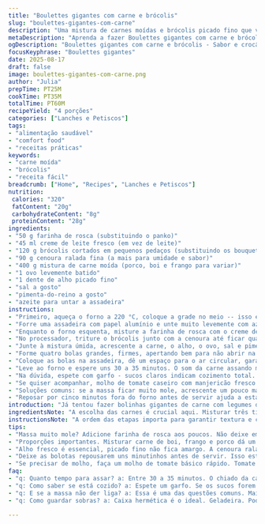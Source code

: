 ```yaml
---
title: "Boulettes gigantes com carne e brócolis"
slug: "boulettes-gigantes-com-carne"
description: "Uma mistura de carnes moídas e brócolis picado fino que vira bolotas grandonas douradas no forno. Trocando a farinha panko por farinha de rosca caseira e o leite por creme de leite, traz um toque mais cremoso; cenoura ralada entra para dar umidade e cor. O segredo está no toque do alho e no cuidado ao formar bolas firmes, para não desmancharem. Forno bem quente, sem abrir na hora crucial, deixa o exterior dourado e o interior suculento. Serve com massa ao molho vermelho, mas também rola arroz temperado. Textura firme, com pitadas crocantes dos vegetais e aroma marcante da carne assada. Nunca subestime o poder do pré-aquecimento e da paciência para a boa crocância."
metaDescription: "Aprenda a fazer Boulettes gigantes com carne e brócolis - Receitas caseiras cheias de sabor e textura."
ogDescription: "Boulettes gigantes com carne e brócolis - Sabor e crocância que vão surpreender seu paladar."
focusKeyphrase: "Boulettes gigantes"
date: 2025-08-17
draft: false
image: boulettes-gigantes-com-carne.png
author: "Julia"
prepTime: PT25M
cookTime: PT35M
totalTime: PT60M
recipeYield: "4 porções"
categories: ["Lanches e Petiscos"]
tags:
- "alimentação saudável"
- "comfort food"
- "receitas práticas"
keywords:
- "carne moída"
- "brócolis"
- "receita fácil"
breadcrumb: ["Home", "Recipes", "Lanches e Petiscos"]
nutrition: 
 calories: "320"
 fatContent: "20g"
 carbohydrateContent: "8g"
 proteinContent: "28g"
ingredients:
- "50 g farinha de rosca (substituindo o panko)"
- "45 ml creme de leite fresco (em vez de leite)"
- "120 g brócolis cortados em pequenos pedaços (substituindo os bouquets inteiros)"
- "90 g cenoura ralada fina (a mais para umidade e sabor)"
- "400 g mistura de carne moída (porco, boi e frango para variar)"
- "1 ovo levemente batido"
- "1 dente de alho picado fino"
- "sal a gosto"
- "pimenta-do-reino a gosto"
- "azeite para untar a assadeira"
instructions:
- "Primeiro, aqueça o forno a 220 °C, coloque a grade no meio -- isso evita que as bolas fiquem cruas por dentro e queimem por fora."
- "Forre uma assadeira com papel alumínio e unte muito levemente com azeite – o mínimo para não grudar, evita excesso de gordura."
- "Enquanto o forno esquenta, misture a farinha de rosca com o creme de leite. Deixe absorver pelo menos 5 minutos, tem que virar uma massa úmida mas não líquida."
- "No processador, triture o brócolis junto com a cenoura até ficar quase uma pasta rústica, não precisa virar purê – os pedaços pequenos dão textura bonita."
- "Junte à mistura úmida, acrescente a carne, o alho, o ovo, sal e pimenta. Eu prefiro misturar com as mãos; ajuda a sentir se a massa está grudenta demais ou muito seca."
- "Forme quatro bolas grandes, firmes, apertando bem para não abrir na hora que assar. Mantenha tamanhos semelhantes para assar por igual."
- "Coloque as bolas na assadeira, dê um espaço para o ar circular, garante dourado uniforme."
- "Leve ao forno e espere uns 30 a 35 minutos. O som da carne assando muda: do branco cru para um chiado suave e depois um estampido discreto é sinal que está no ponto."
- "Na dúvida, espete com garfo - sucos claros indicam cozimento total. Bolas crepitando e com casquinha firme, casca levemente estaladiça, pode tirar."
- "Se quiser acompanhar, molho de tomate caseiro com manjericão fresco nunca erra; macarrão simples também dá o contraste certo."
- "Soluções comuns: se a massa ficar muito mole, acrescente um pouco mais de farinha de rosca. Se ficar muito seca, mais creme de leite ou um pouquinho de azeite. Cuidado pra não exagerar no alho - reserva parte para colocar só no final, senão amargoa."
- "Reposar por cinco minutos fora do forno antes de servir ajuda a estabilizar o interior, evita que desmanchem ao cortar."
introduction: "Já tentou fazer bolinhas gigantes de carne com legumes dentro e ficou cru ou seco demais? Aquele segredo de forno e a proporção certa dos ingredientes importam muito. Panko nem sempre é fácil de achar; farinha de rosca comum da contabilidade caseira quebra o galho. Trocar o leite por creme de leite dá uma liga diferente, mantém o interior úmido sem encharcar. O brócolis triturado traz cor e crocância, mas cuidado com a quantidade pra não virar massa verde. Uns toques de cenoura ralada dão um sabor mais adocicado e umidade. Quando as bolas começam a chiar no forno, sabe que é hora de ficar de olho. Adoro o aroma que se forma, mistura de alho e carne assada, cheiro que enche a cozinha de lembranças de casa. Servir com um macarrão básico, tomate fresco e manjericão - não tem erro."
ingredientsNote: "A escolha das carnes é crucial aqui. Misturar três tipos equilibra sabor e textura, mas não tem erro com apenas uma ou duas. Caso queira substituir o brócolis, couve-flor picada funciona. A farinha de rosca caseira feita com pão amanhecido quebra menos, e você controla a granulosidade. Creme de leite fresco funciona melhor que leite porque não endurece tanto e deixa o interior macio. Cenoura ralada é um truque pessoal pra dar umidade e o toque adocicado que harmoniza com o sabor forte da carne. O alho deve ser fresco, mas picado fino para não aparecer demais. Se quiser, uma pitada de noz-moscada ativa ainda mais o sabor. Sempre tempero com sal e pimenta só no final da mistura porque o excesso pode sequestrar a umidade da massa."
instructionsNote: "A ordem das etapas importa para garantir textura e cozimento uniforme. Piercing do alho no processador com os vegetais libera aroma sem grandes pedacinhos que queimam. Depois da mistura com creme de leite e farinha, aguarde a absorção para não escorrer. O ovo é a cola que junta tudo; batido levemente já basta para espalhar sem embolar. Moldar as bolotas com as mãos limpas ajuda a sentir a textura, se ficar grudento demais, enfarinhe a palma. Forno preaquecido forte, sem abrir janela até sentir que estão dourando - abrir fóido assado pode embolar ou deixar cru. Ouvir o barulho do forno ajuda: a coincidência entre a crosta começar a firmar e chiados sutis sinaliza que é hora. Sempre deixe descansar um pouco na bancada para os sucos se redistribuírem; quente demais se desmonta fácil. Para limpeza - alumínio facilita muito; restos grudados levam mais tempo e quebram o lado crocante."
tips:
- "Massa muito mole? Adicione farinha de rosca aos poucos. Não deixe em excesso. Dá textura firme. Se seca, creme de leite ou azeite. Um toque só. A mistura tem que ficar grudenta mas não escorregadia."
- "Proporções importantes. Misturar carne de boi, frango e porco dá um sabor diferente. Trocar o brócolis por couve-flor picada também rola. Mas fica atenta a textura. Não pode virar uma massa verde na receita."
- "Alho fresco é essencial, picado fino não fica amargo. A cenoura ralada traz um dulçor interessante, mas não exagere. Menos é mais. Quanto ao forno, preaqueça bem. Não abra a porta não, temperatura alta é crucial."
- "Deixe as bolotas repousarem uns minutinhos antes de servir. Isso estabiliza a textura. Caso contrário,ao cortar, podem desmanchar. O som do chiado é seu amigo; sinal que a carne está assando de verdade."
- "Se precisar de molho, faça um molho de tomate básico rápido. Tomate fresco e manjericão são ótimas opções. Com um macarrão simples fica incrível, mas não muito pesado. Lembre da leveza. Essa combinação sempre agrada."
faq:
- "q: Quanto tempo para assar? a: Entre 30 a 35 minutos. O chiado da carne muda. O barulho é seu sinal. Fique atento."
- "q: Como saber se está cozido? a: Espete um garfo. Se os sucos forem claros, tá tudo certo. Casquinha firme, já pode retirar."
- "q: E se a massa não der liga? a: Essa é uma das questões comuns. Mais farinha de rosca é uma solução. Muito seca, adicione um pouco de creme ou azeite."
- "q: Como guardar sobras? a: Caixa hermética é o ideal. Geladeira. Pode congelar também, mas enrole bem. A qualidade muda, mas ainda dá pra usar."

---
```

